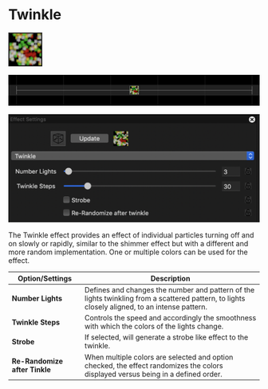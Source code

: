 # Twinkle

![Icon](<../../.gitbook/assets/image (342).png>)

![Sequencer Grid](<../../.gitbook/assets/image (795) (1).png>)

![](<../../.gitbook/assets/image (693).png>)

The Twinkle effect provides an effect of individual particles turning off and on slowly or rapidly, similar to the shimmer effect but with a different and more random implementation. One or multiple colors can be used for the effect.

| Option/Settings               | Description                                                                                                                                    |
| ----------------------------- | ---------------------------------------------------------------------------------------------------------------------------------------------- |
| **Number Lights**             | Defines and changes the number and pattern of the lights twinkling from a scattered pattern, to lights closely aligned, to an intense pattern. |
| **Twinkle Steps**             | Controls the speed and accordingly the smoothness with which the colors of the lights change.                                                  |
| **Strobe**                    | If selected, will generate a strobe like effect to the twinkle.                                                                                |
| **Re-Randomize after Tinkle** | When multiple colors are selected and option checked, the effect randomizes the colors displayed versus being in a defined order.              |
